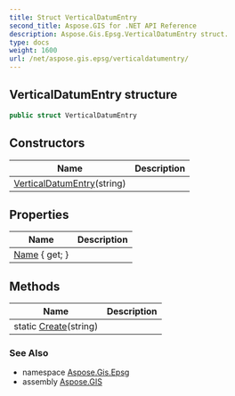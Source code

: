 ```yaml
---
title: Struct VerticalDatumEntry
second_title: Aspose.GIS for .NET API Reference
description: Aspose.Gis.Epsg.VerticalDatumEntry struct. 
type: docs
weight: 1600
url: /net/aspose.gis.epsg/verticaldatumentry/
---
```

## VerticalDatumEntry structure

```csharp
public struct VerticalDatumEntry
```

## Constructors

| Name | Description |
| --- | --- |
| [VerticalDatumEntry](verticaldatumentry/)(string) |  |

## Properties

| Name | Description |
| --- | --- |
| [Name](../../aspose.gis.epsg/verticaldatumentry/name/) { get; } |  |

## Methods

| Name | Description |
| --- | --- |
| static [Create](../../aspose.gis.epsg/verticaldatumentry/create/)(string) |  |

### See Also

* namespace [Aspose.Gis.Epsg](../../aspose.gis.epsg/)
* assembly [Aspose.GIS](../../)


